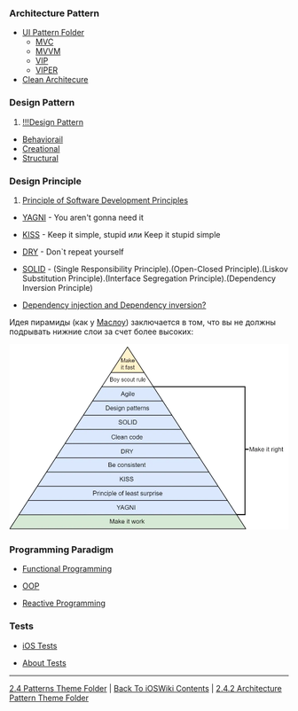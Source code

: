 
### Architecture Pattern

* [UI Pattern Folder](./2.4.2%20ArchitecturePattern/2.4.2.2%20UIPattern/)
    * [MVC](./2.4.2%20ArchitecturePattern/2.4.2.2%20UIPattern/2.4.2.2.1%20MVC.md)
    * [MVVM](./2.4.2%20ArchitecturePattern/2.4.2.2%20UIPattern/2.4.2.2.2%20MVVM.md)
    * [VIP](./2.4.2%20ArchitecturePattern/2.4.2.2%20UIPattern/2.4.2.2.3%20VIP.md)
    * [VIPER](./2.4.2%20ArchitecturePattern/2.4.2.2%20UIPattern/2.4.2.2.4%20VIPER.md)
* [Clean Architecure](./2.4.2%20ArchitecturePattern/2.4.2.1%20CleanArchitecture.md)

### Design Pattern

1. [!!!Design Pattern](https://daddycoding.com/design-pattern/)

* [Behaviorail](./2.4.3%20DesignPattern/2.4.3.2%20Behavioral/)
* [Creational](./2.4.3%20DesignPattern/2.4.3.3%20Creational/)
* [Structural](./2.4.3%20DesignPattern/2.4.3.4%20Structural/)

### Design Principle

1. [Principle of Software Development Principles](https://medium.com/@bartoszkrajka/principle-of-software-development-principles-f0143d6f405)

* [YAGNI](./2.4.4%20DesignPrinciple/2.4.4.4%20YAGNI.md) - You aren't gonna need it

* [KISS](./2.4.4%20DesignPrinciple/2.4.4.3%20KISS.md) - Keep it simple, stupid или Keep it stupid simple

* [DRY](./2.4.4%20DesignPrinciple/2.4.4.1%20DRY.md) - Don`t repeat yourself

* [SOLID](./2.4.4%20DesignPrinciple/2.4.4.5%20SOLID.md) - (Single Responsibility Principle).(Open-Closed Principle).(Liskov Substitution Principle).(Interface Segregation Principle).(Dependency Inversion Principle)

* [Dependency injection and Dependency inversion?](./2.4.4%20DesignPrinciple/2.4.4.2%20DI.md)

Идея пирамиды (как у [Маслоу](https://en.wikipedia.org/wiki/Maslow%27s_hierarchy_of_needs)) заключается в том, что вы не должны подрывать нижние слои за счет более высоких:

![Design Principles Pyramide](https://github.com/eldaroid/pictures/blob/master/iOSWiki/ComputerScience/DesignPrinciplesPyramide.png?raw=true)

### Programming Paradigm

* [Functional Programming](../2.2%20Languages/2.2.2%20Paradigm/2.2.2.1%20Declarative/2.2.2.1.1%20FunctionalProgramming(FP).md)

* [OOP](../2.2%20Languages/2.2.2%20Paradigm/2.2.2.2%20Imperative/2.2.2.2.2%20OOP.md)

* [Reactive Programming](../2.2%20Languages/2.2.2%20Paradigm/2.2.2.1%20Declarative/2.2.2.1.2%20ReactiveProgramming.md)

### Tests

* [iOS Tests](./2.4.5%20Tests/2.4.5.2%20iOSTests.md)

* [About Tests](./2.4.5%20Tests/2.4.5.2%20iOSTests.md)

---

[2.4 Patterns Theme Folder](/2%20ComputerScience/2.4%20Patterns/) | [Back To iOSWiki Contents](https://github.com/eldaroid/iOSWiki) | [2.4.2 Architecture Pattern Theme Folder](./2.4.2%20ArchitecturePattern/)